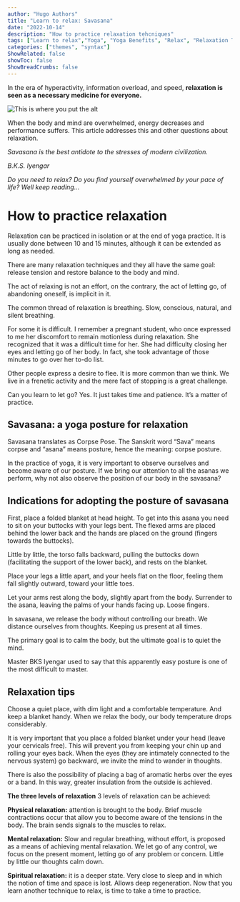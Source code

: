 ```yaml
---
author: "Hugo Authors"
title: "Learn to relax: Savasana"
date: "2022-10-14"
description: "How to practice relaxation tehcniques"
tags: ["Learn to relax","Yoga", "Yoga Benefits", "Relax", "Relaxation Techniques"]
categories: ["themes", "syntax"]
ShowRelated: false
showToc: false
ShowBreadCrumbs: false
---
```


In the era of hyperactivity, information overload, and speed, **relaxation is seen as a necessary medicine for everyone.**

![This is where you put the alt](https://miro.medium.com/v2/resize:fit:1400/format:webp/1*L3_VYhHpdPMqc179GWAUyg.jpeg "This is the image title")

When the body and mind are overwhelmed, energy decreases and performance suffers. This article addresses this and other questions about relaxation.

*Savasana is the best antidote to the stresses of modern civilization.*

*B.K.S. Iyengar*

*Do you need to relax? Do you find yourself overwhelmed by your pace of life? Well keep reading…*

# How to practice relaxation

Relaxation can be practiced in isolation or at the end of yoga practice. It is usually done between 10 and 15 minutes, although it can be extended as long as needed.

There are many relaxation techniques and they all have the same goal: release tension and restore balance to the body and mind.

The act of relaxing is not an effort, on the contrary, the act of letting go, of abandoning oneself, is implicit in it.

The common thread of relaxation is breathing. Slow, conscious, natural, and silent breathing.

For some it is difficult. I remember a pregnant student, who once expressed to me her discomfort to remain motionless during relaxation. She recognized that it was a difficult time for her. She had difficulty closing her eyes and letting go of her body. In fact, she took advantage of those minutes to go over her to-do list.

Other people express a desire to flee. It is more common than we think. We live in a frenetic activity and the mere fact of stopping is a great challenge.

Can you learn to let go? Yes. It just takes time and patience. It’s a matter of practice.

## **Savasana: a yoga posture for relaxation**
Savasana translates as Corpse Pose. The Sanskrit word “Sava” means corpse and “asana” means posture, hence the meaning: corpse posture.

In the practice of yoga, it is very important to observe ourselves and become aware of our posture. If we bring our attention to all the asanas we perform, why not also observe the position of our body in the savasana?

## **Indications for adopting the posture of savasana**
First, place a folded blanket at head height. To get into this asana you need to sit on your buttocks with your legs bent. The flexed arms are placed behind the lower back and the hands are placed on the ground (fingers towards the buttocks).

Little by little, the torso falls backward, pulling the buttocks down (facilitating the support of the lower back), and rests on the blanket.

Place your legs a little apart, and your heels flat on the floor, feeling them fall slightly outward, toward your little toes.

Let your arms rest along the body, slightly apart from the body. Surrender to the asana, leaving the palms of your hands facing up. Loose fingers.

In savasana, we release the body without controlling our breath. We distance ourselves from thoughts. Keeping us present at all times.

The primary goal is to calm the body, but the ultimate goal is to quiet the mind.

Master BKS Iyengar used to say that this apparently easy posture is one of the most difficult to master.

## **Relaxation tips**
Choose a quiet place, with dim light and a comfortable temperature. And keep a blanket handy. When we relax the body, our body temperature drops considerably.

It is very important that you place a folded blanket under your head (leave your cervicals free). This will prevent you from keeping your chin up and rolling your eyes back. When the eyes (they are intimately connected to the nervous system) go backward, we invite the mind to wander in thoughts.

There is also the possibility of placing a bag of aromatic herbs over the eyes or a band. In this way, greater insulation from the outside is achieved.

**The three levels of relaxation**
3 levels of relaxation can be achieved:

**Physical relaxation:** attention is brought to the body. Brief muscle contractions occur that allow you to become aware of the tensions in the body. The brain sends signals to the muscles to relax.

**Mental relaxation:** Slow and regular breathing, without effort, is proposed as a means of achieving mental relaxation. We let go of any control, we focus on the present moment, letting go of any problem or concern. Little by little our thoughts calm down.

**Spiritual relaxation:** it is a deeper state. Very close to sleep and in which the notion of time and space is lost. Allows deep regeneration.
Now that you learn another technique to relax, is time to take a time to practice.

